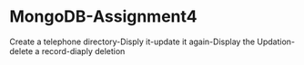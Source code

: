 # MongoDB-Assignment4
Create a telephone directory-Disply it-update it again-Display the Updation-delete a record-diaply deletion
